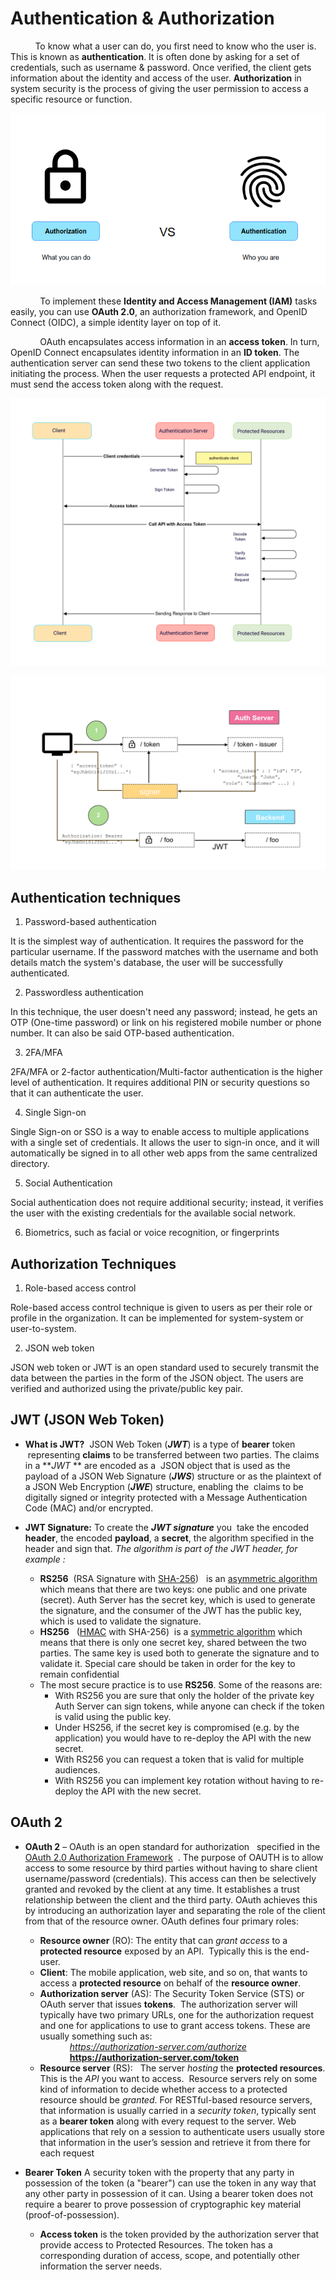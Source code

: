 # Authentication & Authorization

           To know what a user can do, you first need to know who the user is. This is known as **authentication**. It is often done by asking for a set of credentials, such as username & password. Once verified, the client gets information about the identity and access of the user. **Authorization** in system security is the process of giving the user permission to access a specific resource or function. 

![Authorization-vs-Authentication](img/Authorization-vs-Authentication.png)  

            To implement these **Identity and Access Management (IAM)** tasks easily, you can use **OAuth 2.0**, an authorization framework, and OpenID Connect (OIDC), a simple identity layer on top of it.
            
            
            OAuth encapsulates access information in an **access token**. In turn, OpenID Connect encapsulates identity information in an **ID token**. The authentication server can send these two tokens to the client application initiating the process. When the user requests a protected API endpoint, it must send the access token along with the request.
            
![JWT_Simple_Flow](img/JWT_Simple_Flow.png) 

![JWT_Signing](img/JWT_Signing.png) 

## Authentication techniques

1. Password-based authentication

It is the simplest way of authentication. It requires the password for the particular username. If the password matches with the username and both details match the system's database, the user will be successfully authenticated.



2. Passwordless authentication

In this technique, the user doesn't need any password; instead, he gets an OTP (One-time password) or link on his registered mobile number or phone number. It can also be said OTP-based authentication.

3. 2FA/MFA

2FA/MFA or 2-factor authentication/Multi-factor authentication is the higher level of authentication. It requires additional PIN or security questions so that it can authenticate the user.

4. Single Sign-on

Single Sign-on or SSO is a way to enable access to multiple applications with a single set of credentials. It allows the user to sign-in once, and it will automatically be signed in to all other web apps from the same centralized directory.

5. Social Authentication

Social authentication does not require additional security; instead, it verifies the user with the existing credentials for the available social network.

6. Biometrics, such as facial or voice recognition, or fingerprints

##  Authorization Techniques

1. Role-based access control

Role-based access control technique is given to users as per their role or profile in the organization. It can be implemented for system-system or user-to-system.

2. JSON web token


JSON web token or JWT is an open standard used to securely transmit the data between the parties in the form of the JSON object. The users are verified and authorized using the private/public key pair.


## JWT (JSON Web Token)

*   **What is JWT?**  JSON Web Token (_**JWT**_) is a  type of **bearer** token  representing **claims** to be transferred between two parties. The claims in a **_JWT_ ** are encoded as a  JSON object that is used as the payload of a JSON Web Signature (_**JWS**_) structure or as the plaintext of a JSON Web Encryption (_**JWE**_) structure, enabling the  claims to be digitally signed or integrity protected with a Message Authentication Code (MAC) and/or encrypted.  

*   **JWT Signature:** To create the _**JWT signature**_ you  take the encoded **header**, the encoded **payload**, a **secret**, the algorithm specified in the header and sign that. _The algorithm is part of the JWT header, for example :_
    *   **RS256**  (RSA Signature with [SHA-256](https://en.wikipedia.org/wiki/SHA-256))   is an [asymmetric algorithm](https://en.wikipedia.org/wiki/Public-key_cryptography) which means that there are two keys: one public and one private (secret). Auth Server has the secret key, which is used to generate the signature, and the consumer of the JWT has the public key, which is used to validate the signature.
    *   **HS256**   ([HMAC](https://en.wikipedia.org/wiki/HMAC) with SHA-256)  is a [symmetric algorithm](https://en.wikipedia.org/wiki/Symmetric-key_algorithm) which means that there is only one secret key, shared between the two parties. The same key is used both to generate the signature and to validate it. Special care should be taken in order for the key to remain confidential
    *   The most secure practice is to use **RS256**. Some of the reasons are:
        *   With RS256 you are sure that only the holder of the private key Auth Server can sign tokens, while anyone can check if the token is valid using the public key.
        *   Under HS256, if the secret key is compromised (e.g. by the application) you would have to re-deploy the API with the new secret.
        *   With RS256 you can request a token that is valid for multiple audiences.
        *   With RS256 you can implement key rotation without having to re-deploy the API with the new secret.


## OAuth 2

*   **OAuth 2** – OAuth is an open standard for authorization   specified in the [OAuth 2.0 Authorization Framework](http://tools.ietf.org/html/rfc6749)  . The purpose of OAUTH is to allow access to some resource by third parties without having to share client username/password (credentials). This access can then be selectively granted and revoked by the client at any time. It establishes a trust relationship between the client and the third party. OAuth achieves this by introducing an authorization layer and separating the role of the client from that of the resource owner. OAuth defines four primary roles:

    *  **Resource owner** (RO): The entity that can _grant access_ to a **protected resource** exposed by an API.  Typically this is the end-user.  
    *  **Client**: The mobile application, web site, and so on, that wants to access a **protected resource** on behalf of the **resource owner**.
    *  **Authorization server** (AS): The Security Token Service (STS) or OAuth server that issues **tokens**.  The authorization server will typically have two primary URLs, one for the authorization request and one for applications to use to grant access tokens. These are usually something such as:  
            *https://authorization-server.com/authorize*  
            **https://authorization-server.com/token**
    *  **Resource server** (RS):   The server _hosting_ the **protected resources**. This is the _API_ you want to access.  Resource servers rely on some kind of information to decide whether access to a protected resource should be _granted_. For RESTful-based resource servers, that information is usually carried in a _security token_, typically sent as a **bearer token** along with every request to the server. Web applications that rely on a session to authenticate users usually store that information in the user’s session and retrieve it from there for each request    

*   **Bearer Token** A security token with the property that any party in possession of the token (a "bearer") can use the token in any way that any other party in possession of it can. Using a bearer token does not require a bearer to prove possession of cryptographic key material (proof-of-possession).  
    *   **Access token** is the token provided by the authorization server that provide access to Protected Resources. The token has a corresponding duration of access, scope, and potentially other information the server needs.  

